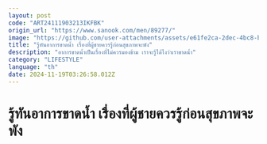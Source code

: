 ```yaml
---
layout: post
code: "ART24111903213IKFBK"
origin_url: "https://www.sanook.com/men/89277/"
image: "https://github.com/user-attachments/assets/e61fe2ca-2dec-4bc8-bdf0-babeb88b9235"
title: "รู้ทันอาการขาดน้ำ เรื่องที่ผู้ชายควรรู้ก่อนสุขภาพจะพัง"
description: "อาการขาดน้ำเป็นเรื่องที่ไม่ควรมองข้าม เราจะรู้ได้ไงว่าเราขาดน้ำ"
category: "LIFESTYLE"
language: "th"
date: 2024-11-19T03:26:58.012Z
---
```


# รู้ทันอาการขาดน้ำ เรื่องที่ผู้ชายควรรู้ก่อนสุขภาพจะพัง